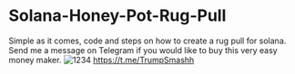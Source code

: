 # Solana-Honey-Pot-Rug-Pull
Simple as it comes, code and steps on how to create a rug pull for solana. 
Send me a message on Telegram if you would like to buy this very easy money maker. 
![1234](https://github.com/user-attachments/assets/4256a09a-e401-4b9c-a2f8-3c2970de3861)
https://t.me/TrumpSmashh
